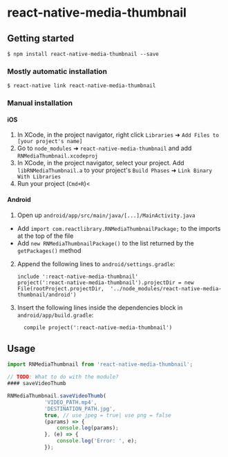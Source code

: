 
# react-native-media-thumbnail

## Getting started

`$ npm install react-native-media-thumbnail --save`

### Mostly automatic installation

`$ react-native link react-native-media-thumbnail`

### Manual installation


#### iOS

1. In XCode, in the project navigator, right click `Libraries` ➜ `Add Files to [your project's name]`
2. Go to `node_modules` ➜ `react-native-media-thumbnail` and add `RNMediaThumbnail.xcodeproj`
3. In XCode, in the project navigator, select your project. Add `libRNMediaThumbnail.a` to your project's `Build Phases` ➜ `Link Binary With Libraries`
4. Run your project (`Cmd+R`)<

#### Android

1. Open up `android/app/src/main/java/[...]/MainActivity.java`
  - Add `import com.reactlibrary.RNMediaThumbnailPackage;` to the imports at the top of the file
  - Add `new RNMediaThumbnailPackage()` to the list returned by the `getPackages()` method
2. Append the following lines to `android/settings.gradle`:
  	```
  	include ':react-native-media-thumbnail'
  	project(':react-native-media-thumbnail').projectDir = new File(rootProject.projectDir, 	'../node_modules/react-native-media-thumbnail/android')
  	```
3. Insert the following lines inside the dependencies block in `android/app/build.gradle`:
  	```
      compile project(':react-native-media-thumbnail')
  	```


## Usage
```javascript
import RNMediaThumbnail from 'react-native-media-thumbnail';

// TODO: What to do with the module?
#### saveVideoThumb

RNMediaThumbnail.saveVideoThumb(
			'VIDEO_PATH.mp4',
			'DESTINATION_PATH.jpg',
			true, // use jpeg = true| use png = false
			(params) => {
				console.log(params);
			}, (e) => {
				console.log('Error: ', e);
			});
```


  

